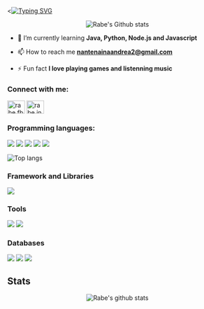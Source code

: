 <<a href="https://git.io/typing-svg"><img src="https://readme-typing-svg.demolab.com?font=Lobster&pause=1000&color=8E0238&width=435&lines=Hello%F0%9F%91%8B%2C++I'm+Rabemanantsoa+Nantenaina+Andr%C3%A9a;Student+in+software+and+database+engineering+at+ENI+Fianarantsoa;%F0%9F%A5%B0Coding+vibes%F0%9F%A5%B0;%E2%9D%A4%EF%B8%8FI+wish+the+best+for+you%F0%9F%A5%B0" alt="Typing SVG" /></a>

<p align="center"><img src="https://github-readme-stats.vercel.app/api?username=AndreaRabe&show_icons=true&theme=synthwave&hide_border=true" alt="Rabe's Github stats" /></p>

- 🌱 I’m currently learning **Java, Python, Node.js and Javascript**

- 📫 How to reach me **nantenainaandrea2@gmail.com**

- ⚡ Fun fact **I love playing games and listenning music**

<h3 align="left">Connect with me:</h3>
<p align="left">
<a href="https://www.facebook.com/andrearabe.rabe" target="blank"><img align="center" src="https://raw.githubusercontent.com/rahuldkjain/github-profile-readme-generator/master/src/images/icons/Social/facebook.svg" alt="rabe.fb" height="30" width="40" /></a>
<a href="https://instagram.com/andrea_rabee?=igshid=ZDdkNTZiNTM=" target="blank"><img align="center" src="https://raw.githubusercontent.com/rahuldkjain/github-profile-readme-generator/master/src/images/icons/Social/instagram.svg" alt="rabe.insta" height="30" width="40" /></a>
</p>

<h3 align="left">Programming languages:</h3>
<p>
  <img src="https://img.shields.io/badge/HTML5-E34F26?style=for-the-badge&logo=html5&logoColor=white" />
  <img src="https://img.shields.io/badge/CSS3-1572B6?style=for-the-badge&logo=css3&logoColor=white" />
  <img src="https://img.shields.io/badge/JavaScript-F7DF1E?style=for-the-badge&logo=javascript&logoColor=black" />
  <img src="https://img.shields.io/badge/Node.js-43853D?style=for-the-badge&logo=node.js&logoColor=white" />
  <img src="https://img.shields.io/badge/Python-3776AB?style=for-the-badge&logo=python&logoColor=white" />
</p>

<p><img src="https://github-readme-stats.vercel.app/api/top-langs/?username=AndreaRabe&layout=compact&theme=dracula&hide_border=true" alt="Top langs" /></p>

<h3 align="left">Framework and Libraries</h3>
<p>
  <img src="https://img.shields.io/badge/Django-092E20?style=for-the-badge&logo=django&logoColor=white" />
</p>

<h3 align="left">Tools</h3>
<p>
  <img src="https://img.shields.io/badge/Visual_Studio_Code-0078D4?style=for-the-badge&logo=visual%20studio%20code&logoColor=white" />
  <img src="https://img.shields.io/badge/PyCharm-000000.svg?&style=for-the-badge&logo=PyCharm&logoColor=white" />
</p>

<h3 align="left">Databases</h3>
<p>
  <img src="https://img.shields.io/badge/MySQL-00000F?style=for-the-badge&logo=mysql&logoColor=white" />
  <img src="https://img.shields.io/badge/SQLite-07405E?style=for-the-badge&logo=sqlite&logoColor=white" />
  <img src="https://img.shields.io/badge/PostgreSQL-316192?style=for-the-badge&logo=postgresql&logoColor=white" />
</p>

## Stats

<p align="center"><img src="https://github-readme-streak-stats.herokuapp.com?user=AndreaRabe&theme=dracula&hide_border=true&date_format=M%20j%5B%2C%20Y%5D" alt="Rabe's github stats" /></p>
